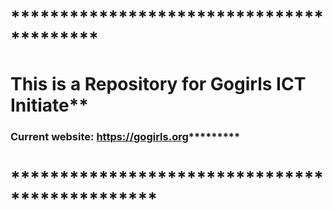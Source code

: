 # *****************************************
# This is a Repository for Gogirls ICT Initiate**
### Current website: https://gogirls.org*********
# ***********************************************